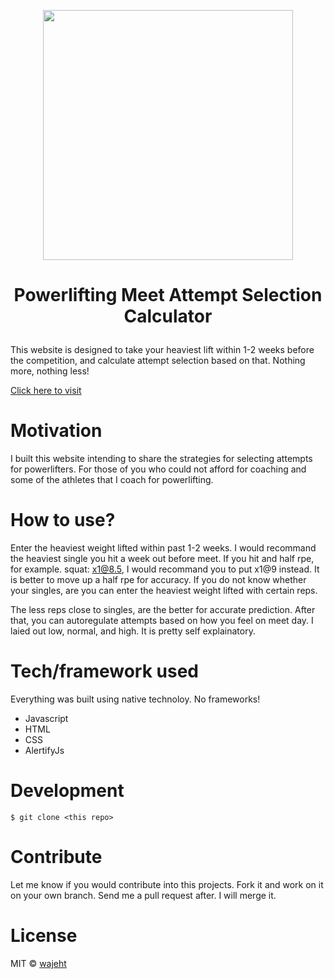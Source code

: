 <p align="center"><img src="https://raw.githubusercontent.com/wajeht/web_attempt_calculator/gh-pages/images/logo.png" width="400"></p>

# <p align="center">Powerlifting Meet Attempt Selection Calculator</p>

This website is designed to take your heaviest lift within 1-2 weeks before the competition, and calculate attempt selection based on that. Nothing more, nothing less!

[Click here to visit](https://www.attemptcalculator.com/)<br>

# Motivation

I built this website intending to share the strategies for selecting attempts for powerlifters. For those of you who could not afford for coaching and some of the athletes that I coach for powerlifting.

# How to use?

Enter the heaviest weight lifted within past 1-2 weeks. I would recommand the heaviest single you hit a week out before meet. If you hit and half rpe, for example. squat: x1@8.5, I would recommand you to put x1@9 instead. It is better to move up a half rpe for accuracy. If you do not know whether your singles, are you can enter the heaviest weight lifted with certain reps.

The less reps close to singles, are the better for accurate prediction. After that, you can autoregulate attempts based on how you feel on meet day. I laied out low, normal, and high. It is pretty self explainatory.

# Tech/framework used

Everything was built using native technoloy. No frameworks!

-   Javascript
-   HTML
-   CSS
-   AlertifyJs

# Development
``$ git clone <this repo>``

# Contribute

Let me know if you would contribute into this projects. Fork it and work on it on your own branch. Send me a pull request after. I will merge it.

# License

MIT © [wajeht](https://www.github.com/wajeht/)
